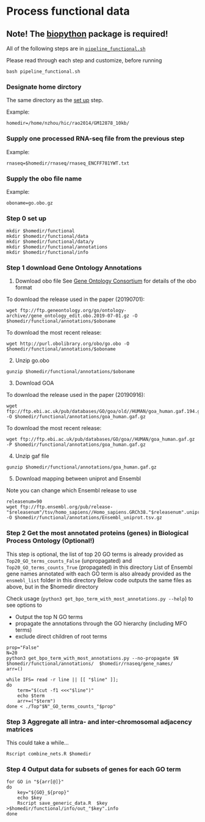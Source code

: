# Process functional data

## **Note!** The [biopython](https://biopython.org) package is required!

All of the following steps are in [`pipeline_functional.sh`](pipeline_functional.sh) 

Please read through each step and customize, before running

```
bash pipeline_functional.sh
```

### Designate home dirctory

The same directory as the [set up](../0setup/) step.

Example:
```
homedir=/home/nzhou/hic/rao2014/GM12878_10kb/
```

### Supply one processed RNA-seq file from the previous step
Example:
```
rnaseq=$homedir/rnaseq/rnaseq_ENCFF781YWT.txt
```

### Supply the obo file name
Example:
```
oboname=go.obo.gz
```

### Step 0 set up

```
mkdir $homedir/functional
mkdir $homedir/functional/data
mkdir $homedir/functional/data/y
mkdir $homedir/functional/annotations
mkdir $homedir/functional/info
```

### Step 1 download Gene Ontology Annotations
 1. Download obo file
See [Gene Ontology Consortium](ftp://ftp.geneontology.org/go/www/GO.format.obo-1_2.shtml) for details of the obo format

To download the release used in the paper (20190701):
```
wget ftp://ftp.geneontology.org/go/ontology-archive//gene_ontology_edit.obo.2019-07-01.gz -O $homedir/functional/annotations/$oboname
```
To download the most recent release:
```
wget http://purl.obolibrary.org/obo/go.obo -O $homedir/functional/annotations/$oboname
```

 2. Unzip go.obo
```
gunzip $homedir/functional/annotations/$oboname
```

 3. Download GOA

To download the release used in the paper (20190916):
```
wget ftp://ftp.ebi.ac.uk/pub/databases/GO/goa/old//HUMAN/goa_human.gaf.194.gz -O $homedir/functional/annotations/goa_human.gaf.gz
```

To download the most recent release:
```
wget ftp://ftp.ebi.ac.uk/pub/databases/GO/goa//HUMAN/goa_human.gaf.gz -P $homedir/functional/annotations/goa_human.gaf.gz
```

 4. Unzip gaf file
```
gunzip $homedir/functional/annotations/goa_human.gaf.gz
```

 5. Download mapping between uniprot and Ensembl

Note you can change which Ensembl release to use
```
releasenum=90
wget ftp://ftp.ensembl.org/pub/release-"$releasenum"/tsv/homo_sapiens//Homo_sapiens.GRCh38."$releasenum".uniprot.tsv.gz -O $homedir/functional/annotations/Ensembl_uniprot.tsv.gz
```

### Step 2 Get the most annotated proteins (genes) in Biological Process Ontology (Optional!) 
This step is optional, the list of top 20 GO terms is already provided as `Top20_GO_terms_counts_False` (unpropagated) and `Top20_GO_terms_counts_True` (propagated) in this directory
List of Ensembl gene names annotated with each GO term is also already provided as the `ensmebl_list` folder in this directory
Below code outputs the same files as above, but in the $homedir directory

Check usage (`python3 get_bpo_term_with_most_annotations.py --help`) to see options to 

 - Output the top N GO terms
 - propagate the annotations through the GO hierarchy (including MFO terms)
 - exclude direct children of root terms

```
prop="False"
N=20
python3 get_bpo_term_with_most_annotations.py --no-propagate $N $homedir/functional/annotations/  $homedir/rnaseq/gene_names/
arr=()

while IFS= read -r line || [[ "$line" ]]; 
do 
	term="$(cut -f1 <<<"$line")"
	echo $term
	arr+=("$term")
done < ./Top"$N"_GO_terms_counts_"$prop"

```

### Step 3 Aggregate all intra- and inter-chromosomal adjacency matrices

This could take a while...
```
Rscript combine_nets.R $homedir
```

### Step 4 Output data for subsets of genes for each GO term
```
for GO in "${arr[@]}"
do
	key="${GO}_${prop}"
	echo $key
	Rscript save_generic_data.R  $key >$homedir/functional/info/out_"$key".info
done
```
